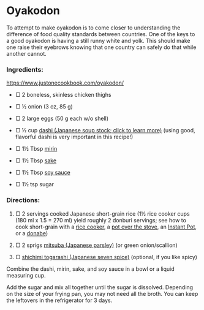 # Oyakodon

To attempt to make oyakodon is to come closer to understanding the difference of food quality standards between countries. One of the keys to a good oyakodon is having a still runny white and yolk. This should make one raise their eyebrows knowing that one country can safely do that while another cannot. 

### Ingredients:
  
https://www.justonecookbook.com/oyakodon/

-   ▢ 2 boneless, skinless chicken thighs
-   ▢ ½ onion (3 oz, 85 g)
-   ▢ 2 large eggs (50 g each w/o shell)
    
-   ▢ ½ cup [dashi (Japanese soup stock; click to learn more)](https://www.justonecookbook.com/how-to-make-dashi-jiru/) (using good, flavorful dashi is very important in this recipe!)
-   ▢ 1½ Tbsp [mirin](https://www.justonecookbook.com/mirin/)
-   ▢ 1½ Tbsp [sake](https://www.justonecookbook.com/sake/)  
-   ▢ 1½ Tbsp [soy sauce](https://www.justonecookbook.com/soy-sauce/)  
-   ▢ 1½ tsp sugar


### Directions:
1.  ▢ 2 servings cooked Japanese short-grain rice (1½ rice cooker cups (180 ml x 1.5 = 270 ml) yield roughly 2 donburi servings; see how to cook short-grain with a [rice cooker](https://www.justonecookbook.com/how-to-make-rice/), a [pot over the stove](https://www.justonecookbook.com/how-to-cook-rice/), an [Instant Pot](https://www.justonecookbook.com/instant-pot-rice/), or a [donabe](https://www.justonecookbook.com/how-to-cook-rice-in-donabe/))
    
2.  ▢ 2 sprigs [mitsuba (Japanese parsley)](https://www.justonecookbook.com/mitsuba/) (or green onion/scallion)
    
3.  ▢ [shichimi togarashi (Japanese seven spice)](https://www.justonecookbook.com/shichimi-togarashi/) (optional, if you like spicy)

Combine the dashi, mirin, sake, and soy sauce in a bowl or a liquid measuring cup.

Add the sugar and mix all together until the sugar is dissolved. Depending on the size of your frying pan, you may not need all the broth. You can keep the leftovers in the refrigerator for 3 days.